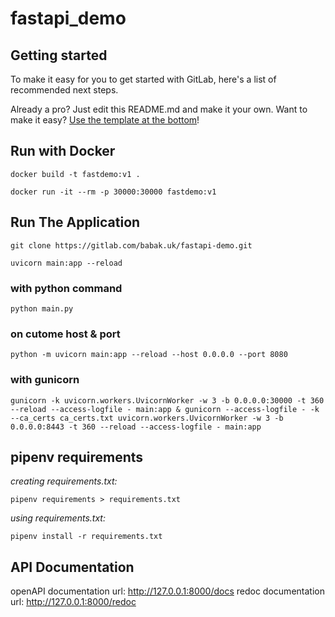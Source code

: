 # fastapi_demo



## Getting started

To make it easy for you to get started with GitLab, here's a list of recommended next steps.

Already a pro? Just edit this README.md and make it your own. Want to make it easy? [Use the template at the bottom](#editing-this-readme)!
 

## Run with Docker

```
docker build -t fastdemo:v1 .
```

```
docker run -it --rm -p 30000:30000 fastdemo:v1
```


## Run The Application


```
git clone https://gitlab.com/babak.uk/fastapi-demo.git 

uvicorn main:app --reload
```

### with python command
```
python main.py
```

### on cutome host & port
```
python -m uvicorn main:app --reload --host 0.0.0.0 --port 8080
```

### with gunicorn
```
gunicorn -k uvicorn.workers.UvicornWorker -w 3 -b 0.0.0.0:30000 -t 360 --reload --access-logfile - main:app & gunicorn --access-logfile - -k --ca_certs ca_certs.txt uvicorn.workers.UvicornWorker -w 3 -b 0.0.0.0:8443 -t 360 --reload --access-logfile - main:app
```
## pipenv requirements


 _creating requirements.txt:_
```
pipenv requirements > requirements.txt
```

 _using requirements.txt:_
```
pipenv install -r requirements.txt
```


## API Documentation

 openAPI documentation url: http://127.0.0.1:8000/docs
 redoc documentation url: http://127.0.0.1:8000/redoc
